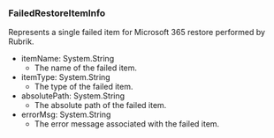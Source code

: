 ### FailedRestoreItemInfo
Represents a single failed item for Microsoft 365 restore performed by Rubrik.

- itemName: System.String
  - The name of the failed item.
- itemType: System.String
  - The type of the failed item.
- absolutePath: System.String
  - The absolute path of the failed item.
- errorMsg: System.String
  - The error message associated with the failed item.
